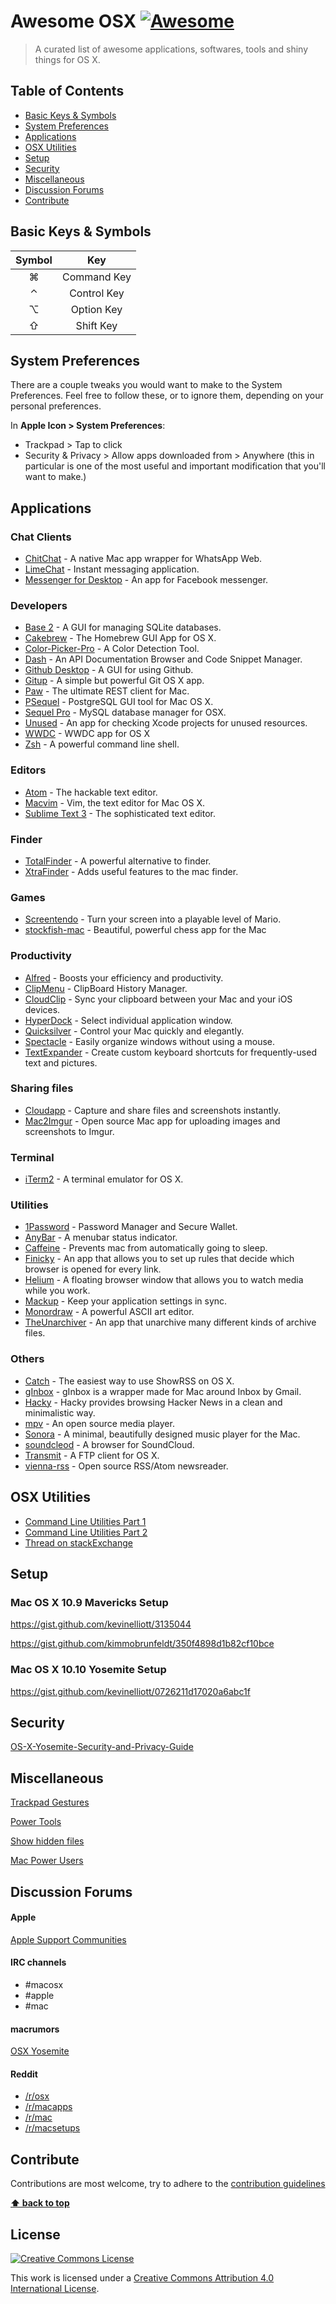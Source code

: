 # Awesome OSX [![Awesome](https://cdn.rawgit.com/sindresorhus/awesome/d7305f38d29fed78fa85652e3a63e154dd8e8829/media/badge.svg)](https://github.com/sindresorhus/awesome)

> A curated list of awesome applications, softwares, tools and shiny things for OS X.


## Table of Contents

- [Basic Keys & Symbols](#basic-keys--symbols)
- [System Preferences](#system-preferences)
- [Applications](#applications)
- [OSX Utilities](#osx-utilities)
- [Setup](#setup)
- [Security](#security)
- [Miscellaneous](#miscellaneous)
- [Discussion Forums](#discussion-forums)
- [Contribute](#contribute)



## Basic Keys & Symbols

| Symbol    | Key         | 
|:---------:|:-----------:|
|  &#8984;  | Command Key |
|  &#8963;  | Control Key |
|  &#8997;  | Option Key  |
|  &#8679;  | Shift Key   |



## System Preferences

There are a couple tweaks you would want to make to the System Preferences. Feel free to follow these, or to ignore them, depending on your personal preferences.

In **Apple Icon > System Preferences**:

- Trackpad > Tap to click
- Security & Privacy > Allow apps downloaded from > Anywhere (this in particular is one of the most useful and important modification that you'll want to make.)


## Applications


### Chat Clients


- [ChitChat](https://github.com/stonesam92/ChitChat) - A native Mac app wrapper for WhatsApp Web.
- [LimeChat](http://limechat.net/mac/) - Instant messaging application.
- [Messenger for Desktop](http://messengerfordesktop.com/) - An app for Facebook messenger.


### Developers

- [Base 2](http://menial.co.uk/base/) - A GUI for managing SQLite databases.
- [Cakebrew](https://github.com/brunophilipe/Cakebrew) - The Homebrew GUI App for OS X.
- [Color-Picker-Pro](https://github.com/oscardelben/Color-Picker-Pro) - A Color Detection Tool.
- [Dash](https://kapeli.com/dash) - An API Documentation Browser and Code Snippet Manager.
- [Github Desktop](https://mac.github.com/) - A GUI for using Github.
- [Gitup](https://github.com/git-up/GitUp) - A simple but powerful Git OS X app.
- [Paw](https://luckymarmot.com/paw) - The ultimate REST client for Mac.
- [PSequel](http://www.psequel.com/) - PostgreSQL GUI tool for Mac OS X.
- [Sequel Pro](http://www.sequelpro.com/) - MySQL database manager for OSX.
- [Unused](https://github.com/jeffhodnett/Unused) - An app for checking Xcode projects for unused resources.
- [WWDC](https://github.com/insidegui/WWDC) - WWDC app for OS X
- [Zsh](http://www.zsh.org/) -  A powerful command line shell.


### Editors

- [Atom](https://atom.io/) - The hackable text editor.
- [Macvim](https://github.com/b4winckler/macvim) - Vim, the text editor for Mac OS X.
- [Sublime Text 3](http://www.sublimetext.com/) - The sophisticated text editor.


### Finder

- [TotalFinder](http://totalfinder.binaryage.com/) - A powerful alternative to finder.
- [XtraFinder](https://www.trankynam.com/xtrafinder/) - Adds useful features to the mac finder.


### Games

- [Screentendo](https://github.com/AaronRandall/Screentendo) - Turn your screen into a playable level of Mario.
- [stockfish-mac](https://github.com/daylen/stockfish-mac) - Beautiful, powerful chess app for the Mac


### Productivity

- [Alfred](http://www.alfredapp.com/) - Boosts your efficiency and productivity.
- [ClipMenu](http://www.clipmenu.com/) - ClipBoard History Manager.
- [CloudClip](https://itunes.apple.com/us/app/cloudclip/id563356503?ls=1&mt=8) - Sync your clipboard between your Mac and your iOS devices.
- [HyperDock](https://bahoom.com/hyperdock/) - Select individual application window.
- [Quicksilver](http://qsapp.com/) - Control your Mac quickly and elegantly.
- [Spectacle](http://spectacleapp.com/) - Easily organize windows without using a mouse.
- [TextExpander](https://smilesoftware.com/TextExpander/index.html) - Create custom keyboard shortcuts for frequently-used text and pictures.


### Sharing files

- [Cloudapp](https://www.getcloudapp.com/) - Capture and share files and screenshots instantly.
- [Mac2Imgur](https://github.com/mileswd/mac2imgur) - Open source Mac app for uploading images and screenshots to Imgur.


### Terminal

- [iTerm2](https://www.iterm2.com/) - A terminal emulator for OS X.


### Utilities

- [1Password](https://itunes.apple.com/in/app/1password-password-manager/id443987910?mt=12) - Password Manager and Secure Wallet.
- [AnyBar](https://github.com/tonsky/AnyBar) - A menubar status indicator.
- [Caffeine](https://itunes.apple.com/in/app/caffeine/id411246225?mt=12) - Prevents mac from automatically going to sleep.
- [Finicky](https://johnste.github.io/finicky/) - An app that allows you to set up rules that decide which browser is opened for every link.
- [Helium](http://heliumfloats.com/) - A floating browser window that allows you to watch media while you work.
- [Mackup](https://github.com/lra/mackup) - Keep your application settings in sync.
- [Monordraw](http://monodraw.helftone.com/) - A powerful ASCII art editor.
- [TheUnarchiver](https://itunes.apple.com/en/app/the-unarchiver/id425424353?mt=12) - An app that unarchive many different kinds of archive files.


### Others

- [Catch](http://www.giorgiocalderolla.com/index.html#catch) - The easiest way to use ShowRSS on OS X.
- [gInbox](https://github.com/chenasraf/gInbox) - gInbox is a wrapper made for Mac around Inbox by Gmail.
- [Hacky](http://www.hackyapp.com/) - Hacky provides browsing Hacker News in a clean and minimalistic way. 
- [mpv](http://mpv.io/) - An open source media player.
- [Sonora](http://getsonora.com/) -  A minimal, beautifully designed music player for the Mac.
- [soundcleod](http://soundcleod.com/) - A browser for SoundCloud.
- [Transmit](https://panic.com/transmit/) - A FTP client for OS X.
- [vienna-rss](https://github.com/ViennaRSS/vienna-rss) - Open source RSS/Atom newsreader.


## OSX Utilities

- [Command Line Utilities Part 1](http://www.mitchchn.me/2014/os-x-terminal/?x)
- [Command Line Utilities Part 2](http://www.mitchchn.me/2014/and-eight-hundred-more/)
- [Thread on stackExchange](https://apple.stackexchange.com/questions/12161/os-x-terminal-must-have-utilities)


## Setup

### Mac OS X 10.9 Mavericks Setup

https://gist.github.com/kevinelliott/3135044

https://gist.github.com/kimmobrunfeldt/350f4898d1b82cf10bce

### Mac OS X 10.10 Yosemite Setup

https://gist.github.com/kevinelliott/0726211d17020a6abc1f


## Security

[OS-X-Yosemite-Security-and-Privacy-Guide](https://github.com/drduh/OS-X-Yosemite-Security-and-Privacy-Guide)


## Miscellaneous

[Trackpad Gestures](https://support.apple.com/en-us/HT204895)

[Power Tools](http://www.slant.co/topics/523/~what-are-the-best-power-user-tools-for-mac-osx)

[Show hidden files](http://ianlunn.co.uk/articles/quickly-showhide-hidden-files-mac-os-x-mavericks/)

[Mac Power Users](http://5by5.tv/mpu/238)


## Discussion Forums

#### Apple

[Apple Support Communities](https://discussions.apple.com/community/mac_os/os_x_yosemite)


#### IRC channels

* #macosx
* #apple
* #mac


#### macrumors

[OSX Yosemite](http://forums.macrumors.com/forums/os-x-yosemite-10-10.171/)


#### Reddit

* [/r/osx](https://www.reddit.com/r/osx/)
* [/r/macapps](https://www.reddit.com/r/macapps)
* [/r/mac](https://www.reddit.com/r/Mac)
* [/r/macsetups](https://www.reddit.com/r/MacSetups)


## Contribute

Contributions are most welcome, try to adhere to the [contribution guidelines](http://github.com/iCHAIT/awesome-mac/contributiong.md)

**[⬆ back to top](#table-of-contents)**


## License

[![Creative Commons License](http://i.creativecommons.org/l/by/4.0/88x31.png)](http://creativecommons.org/licenses/by/4.0/)

This work is licensed under a [Creative Commons Attribution 4.0 International License](http://creativecommons.org/licenses/by/4.0/).